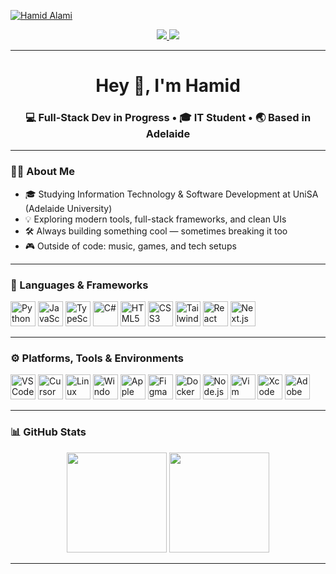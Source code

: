 [![Hamid Alami](https://svg-banners.vercel.app/api?type=glitch&text1=Hamid%20Alami&width=1000&height=200)](https://github.com/alahy011)

<div align="center">
  <a href="https://www.linkedin.com/in/hamid-reza-alami22/" target="_blank">
    <img src="https://img.shields.io/badge/LinkedIn-0077B5?style=for-the-badge&logo=linkedin&logoColor=white" />
  </a>
  <a href="https://x.com/hamid4lami" target="_blank">
    <img src="https://img.shields.io/badge/Twitter-1DA1F2?style=for-the-badge&logo=twitter&logoColor=white" />
  </a>
</div>

---

<h1 align="center">Hey 👋, I'm Hamid</h1>
<h3 align="center">💻 Full-Stack Dev in Progress • 🎓 IT Student • 🌏 Based in Adelaide</h3>

---

### 👨‍💻 About Me

- 🎓 Studying Information Technology & Software Development at UniSA  (Adelaide University)
- 💡 Exploring modern tools, full-stack frameworks, and clean UIs  
- 🛠️ Always building something cool — sometimes breaking it too  
- 🎮 Outside of code: music, games, and tech setups

---

### 🧠 Languages & Frameworks

<p align="left">
  <img src="https://cdn.jsdelivr.net/gh/devicons/devicon/icons/python/python-original.svg" height="40" alt="Python"/>
  <img src="https://cdn.jsdelivr.net/gh/devicons/devicon/icons/javascript/javascript-original.svg" height="40" alt="JavaScript"/>
  <img src="https://cdn.jsdelivr.net/gh/devicons/devicon/icons/typescript/typescript-original.svg" height="40" alt="TypeScript"/>
  <img src="https://cdn.jsdelivr.net/gh/devicons/devicon/icons/csharp/csharp-original.svg" height="40" alt="C#"/>
  <img src="https://cdn.jsdelivr.net/gh/devicons/devicon/icons/html5/html5-original.svg" height="40" alt="HTML5"/>
  <img src="https://cdn.jsdelivr.net/gh/devicons/devicon/icons/css3/css3-original.svg" height="40" alt="CSS3"/>
  <img src="https://cdn.jsdelivr.net/gh/devicons/devicon/icons/tailwindcss/tailwindcss-original-wordmark.svg" height="40" alt="TailwindCSS"/>
  <img src="https://cdn.jsdelivr.net/gh/devicons/devicon/icons/react/react-original.svg" height="40" alt="React"/>
  <img src="https://cdn.jsdelivr.net/gh/devicons/devicon/icons/nextjs/nextjs-original.svg" height="40" alt="Next.js"/>
</p>

---

### ⚙️ Platforms, Tools & Environments

<p align="left">
  <img src="https://cdn.jsdelivr.net/gh/devicons/devicon/icons/vscode/vscode-original.svg" height="40" alt="VSCode"/>
  <img src="https://www.cursor.com/_next/static/media/opengraph-image.375711d3.png" height="40" alt="Cursor Logo" />
  <img src="https://cdn.jsdelivr.net/gh/devicons/devicon/icons/linux/linux-original.svg" height="40" alt="Linux"/>
  <img src="https://cdn.jsdelivr.net/gh/devicons/devicon/icons/windows8/windows8-original.svg" height="40" alt="Windows"/>
  <img src="https://cdn.jsdelivr.net/npm/simple-icons@latest/icons/apple.svg" height="40" alt="Apple Logo" />
  <img src="https://cdn.jsdelivr.net/gh/devicons/devicon/icons/figma/figma-original.svg" height="40" alt="Figma"/>
  <img src="https://cdn.jsdelivr.net/gh/devicons/devicon/icons/docker/docker-original.svg" height="40" alt="Docker"/>
  <img src="https://cdn.jsdelivr.net/gh/devicons/devicon/icons/nodejs/nodejs-original.svg" height="40" alt="Node.js"/>
  <img src="https://cdn.jsdelivr.net/gh/devicons/devicon/icons/vim/vim-original.svg" height="40" alt="Vim"/>
  <img src="https://cdn.jsdelivr.net/gh/devicons/devicon/icons/xcode/xcode-original.svg" height="40" alt="Xcode"/>
  <img src="https://cdn.jsdelivr.net/gh/devicons/devicon/icons/xd/xd-plain.svg" height="40" alt="Adobe XD"/>
</p>

---

### 📊 GitHub Stats

<p align="center">
  <img src="https://github-readme-stats.vercel.app/api?username=alahy011&show_icons=true&theme=github_dark&hide_border=true" height="160"/>
  <img src="https://github-readme-stats.vercel.app/api/top-langs/?username=alahy011&layout=compact&theme=github_dark&hide_border=true" height="160"/>
</p>

---